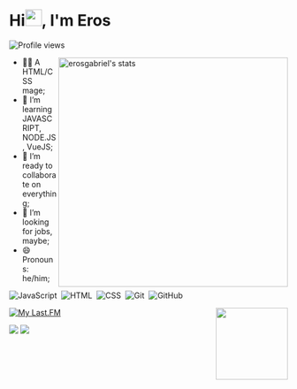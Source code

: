 <h1 align="left">Hi<img src="https://raw.githubusercontent.com/kaueMarques/kaueMarques/master/hi.gif" height="30px">, I'm Eros</h1>
<p align="left"> <img src="https://komarev.com/ghpvc/?username=erosgabriel&color=blue" alt="Profile views" /> </p>

   <img align="right" width="415em" src="https://github-readme-stats.vercel.app/api?username=erosgabriel&show_icons=true&theme=dark" alt="erosgabriel's stats"/>
 

- 🧙‍♂️ A HTML/CSS mage;
- 🌱 I’m learning JAVASCRIPT, NODE.JS, VueJS;
- 👯 I’m ready to collaborate on everything;
- 👔 I’m looking for jobs, maybe;
- 😄 Pronouns: he/him;

![JavaScript](https://img.shields.io/badge/-JavaScript-05122A?style=flat&logo=javascript)&nbsp;
![HTML](https://img.shields.io/badge/-HTML-05122A?style=flat&logo=HTML5)&nbsp;
![CSS](https://img.shields.io/badge/-CSS-05122A?style=flat&logo=CSS3&logoColor=1572B6)&nbsp;
![Git](https://img.shields.io/badge/-Git-05122A?style=flat&logo=git)&nbsp;
![GitHub](https://img.shields.io/badge/-GitHub-05122A?style=flat&logo=github)&nbsp;
<!--![Node.js](https://img.shields.io/badge/-Node.js-05122A?style=flat&logo=node.js)&nbsp;
![Markdown](https://img.shields.io/badge/-Markdown-05122A?style=flat&logo=markdown)&nbsp;
![React](https://img.shields.io/badge/-React-05122A?style=flat&logo=react)&nbsp;-->

<img align="right" height="130em" src="https://github-readme-stats.vercel.app/api/top-langs/?username=erosgabriel&layout=compact&langs_count=7&theme=dark"/>

<a align="left" href="https://www.last.fm/user/erosgabs"><img alt="My Last.FM" title="My Last.FM" src="https://lastfm-recently-played.vercel.app/api?user=erosgabs"/></a>

<div>
   <a href="https://instagram.com/erosgabs.js" target="_blank"><img src="https://img.shields.io/badge/-Instagram-%23E4405F?style=flat&logo=instagram&logoColor=white" target="_blank"></a>
   <a href="https://www.linkedin.com/in/ericcirilo" target="_blank"><img src="https://img.shields.io/badge/-LinkedIn-%230077B5?style=flat&logo=linkedin&logoColor=white" target="_blank"></a>
<div/>
